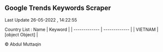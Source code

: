 

## Google Trends Keywords Scraper 
 
Last Update 26-05-2022 , 14:22:55

Country List :
 Name  | Keyword |
| ------------- | ------------- |
| VIETNAM | [object Object] |



© Abdul Muttaqin 
